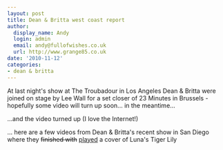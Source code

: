 ```yaml
---
layout: post
title: Dean & Britta west coast report
author:
  display_name: Andy
  login: admin
  email: andy@fullofwishes.co.uk
  url: http://www.grange85.co.uk
date: '2010-11-12'
categories:
- dean & britta
---
```

<p>At last night's show at The Troubadour in Los Angeles Dean & Britta were joined on stage by Lee Wall for a set closer of 23 Minutes in Brussels - hopefully some video will turn up soon... in the meantime...</p>
<p><ins datetime="2010-11-12T16:49:56+00:00">
<p>...and the video turned up (I love the Internet!)</p>
<p><figure class="caption "><figcaption class="caption-text"></figcaption></figure></ins></p>
<p>... here are a few videos from Dean & Britta's recent show in San Diego where they <del datetime="2010-11-12T15:03:32+00:00">finished with</del> <ins datetime="2010-11-12T15:03:32+00:00">played</ins> a cover of Luna's Tiger Lily</p>
<p><figure class="caption "><figcaption class="caption-text"></figcaption></figure></p>
